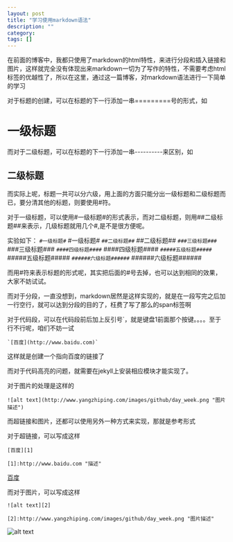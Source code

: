 ```yaml
---
layout: post
title: "学习使用markdown语法"
description: ""
category: 
tags: []
---
```

在前面的博客中，我都只使用了markdown的html特性，来进行分段和插入链接和图片，这样就完全没有体现出来markdown一切为了写作的特性，不需要考虑html标签的优越性了，所以在这里，通过这一篇博客，对markdown语法进行一下简单的学习

对于标题的创建，可以在标题的下一行添加一串=========号的形式，如

一级标题
===============================
而对于二级标题，可以在标题的下一行添加一串----------来区别，如

二级标题
----------------------
而实际上呢，标题一共可以分六级，用上面的方面只能分出一级标题和二级标题而已，要分清其他的标题，则要使用#符。

对于一级标题，可以使用#一级标题#的形式表示，而对二级标题，则用##二级标题##来表示，几级标题就用几个#,是不是很方便呢。

实验如下：
`#一级标题#`
#一级标题#
`##二级标题##`
##二级标题##
`###三级标题###`
###三级标题###
`####四级标题####`
####四级标题####
`#####五级标题#####`
#####五级标题#####
`######六级标题######`
######六级标题######

而用#符来表示标题的形式呢，其实把后面的#号去掉，也可以达到相同的效果，大家不妨试试。

而对于分段，一直没想到，markdown居然是这样实现的，就是在一段写完之后加一行空行，就可以达到分段的目的了，枉费了写了那么的span标签啊

对于代码段，可以在代码段前后加上反引号`，就是键盘1前面那个按键。。。。至于行不行呢，咱们不妨一试

    `[百度](http://www.baidu.com)`
    
这样就是创建一个指向百度的链接了

而对于代码高亮的问题，就需要在jekyll上安装相应模块才能实现了。

对于图片的处理是这样的

`![alt text](http://www.yangzhiping.com/images/github/day_week.png "图片描述")`

而超链接和图片，还都可以使用另外一种方式来实现，那就是参考形式

对于超链接，可以写成这样

`[百度][1]`

`[1]:http://www.baidu.com "描述"`

[百度][1]

而对于图片，可以写成这样

`![alt text][2]`

`[2]:http://www.yangzhiping.com/images/github/day_week.png "图片描述"`

![alt text][2]

[1]:http://www.baidu.com "描述"
[2]:http://www.yangzhiping.com/images/github/day_week.png "图片描述"

